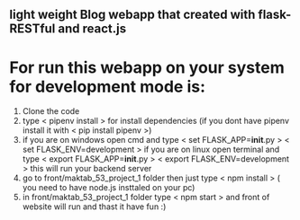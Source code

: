 ## light weight Blog webapp that created with flask-RESTful and react.js 
# For run this webapp on your system for development mode is:
1. Clone the code
2. type < pipenv install > for install dependencies (if you dont have pipenv install it with < pip install pipenv >)
3. if you are on windows open cmd and type < set FLASK_APP=__init__.py >
                                           < set FLASK_ENV=development >
   if you are on linux open terminal and type < export FLASK_APP=__init__.py >
                                              < export FLASK_ENV=development >
   this will run your backend server
3. go to front/maktab_53_project_1 folder then just type < npm install > ( you need to have node.js insttaled on your pc)
4. in front/maktab_53_project_1 folder type < npm start > and front of website will run
and thast it have fun :)
  
